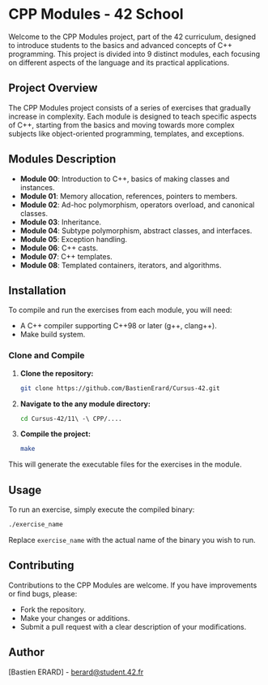 # CPP Modules - 42 School

Welcome to the CPP Modules project, part of the 42 curriculum, designed to introduce students to the basics and advanced concepts of C++ programming. This project is divided into 9 distinct modules, each focusing on different aspects of the language and its practical applications.

## Project Overview

The CPP Modules project consists of a series of exercises that gradually increase in complexity. Each module is designed to teach specific aspects of C++, starting from the basics and moving towards more complex subjects like object-oriented programming, templates, and exceptions.

## Modules Description

- **Module 00**: Introduction to C++, basics of making classes and instances.
- **Module 01**: Memory allocation, references, pointers to members.
- **Module 02**: Ad-hoc polymorphism, operators overload, and canonical classes.
- **Module 03**: Inheritance.
- **Module 04**: Subtype polymorphism, abstract classes, and interfaces.
- **Module 05**: Exception handling.
- **Module 06**: C++ casts.
- **Module 07**: C++ templates.
- **Module 08**: Templated containers, iterators, and algorithms.

## Installation

To compile and run the exercises from each module, you will need:
- A C++ compiler supporting C++98 or later (g++, clang++).
- Make build system.

### Clone and Compile

1. **Clone the repository:**

   ```bash
   git clone https://github.com/BastienErard/Cursus-42.git
   ```

2. **Navigate to the any module directory:**

   ```bash
   cd Cursus-42/11\ -\ CPP/....
   ```

3. **Compile the project:**

   ```bash
   make
   ```

This will generate the executable files for the exercises in the module.

## Usage

To run an exercise, simply execute the compiled binary:

   ```bash
   ./exercise_name
   ```

   Replace `exercise_name` with the actual name of the binary you wish to run.

## Contributing

Contributions to the CPP Modules are welcome. If you have improvements or find bugs, please:

- Fork the repository.
- Make your changes or additions.
- Submit a pull request with a clear description of your modifications.


## Author
[Bastien ERARD] - berard@student.42.fr
